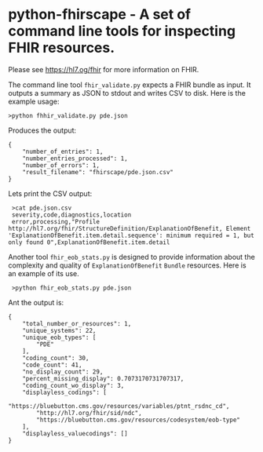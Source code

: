 python-fhirscape - A set of command line tools for inspecting FHIR resources. 
============================================================================

Please see https://hl7.og/fhir for more information on FHIR.


The command line tool `fhir_validate.py` expects a FHIR bundle as input.  It outputs a summary as JSON to stdout and writes
CSV to disk.  Here is the example usage:



    >python fhhir_validate.py pde.json

Produces the output:


    {
        "number_of_entries": 1,
        "number_entries_processed": 1,
        "number_of_errors": 1,
        "result_filename": "fhirscape/pde.json.csv"
    }    

Lets print the CSV output:


     >cat pde.json.csv
     severity,code,diagnostics,location
     error,processing,"Profile http://hl7.org/fhir/StructureDefinition/ExplanationOfBenefit, Element 'ExplanationOfBenefit.item.detail.sequence': minimum required = 1, but only found 0",ExplanationOfBenefit.item.detail


Another tool `fhir_eob_stats.py` is designed to provide  information about the complexity and quality of `ExplanationOfBenefit`
 `Bundle` resources.  Here is an example of its use.
 
 
     >python fhir_eob_stats.py pde.json

Ant the output is:




    {
        "total_number_or_resources": 1,
        "unique_systems": 22,
        "unique_eob_types": [
            "PDE"
        ],
        "coding_count": 30,
        "code_count": 41,
        "no_display_count": 29,
        "percent_missing_display": 0.7073170731707317,
        "coding_count_wo_display": 3,
        "displayless_codings": [
            "https://bluebutton.cms.gov/resources/variables/ptnt_rsdnc_cd",
            "http://hl7.org/fhir/sid/ndc",
            "https://bluebutton.cms.gov/resources/codesystem/eob-type"
        ],
        "displayless_valuecodings": []
    }

